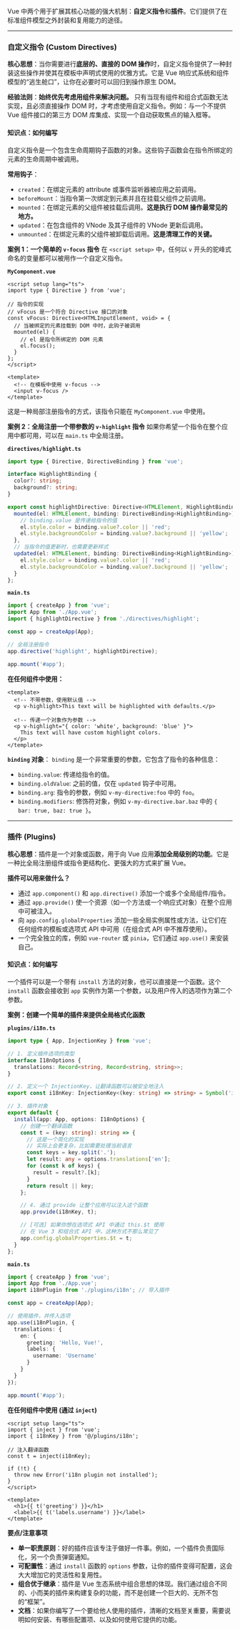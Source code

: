 Vue 中两个用于扩展其核心功能的强大机制：**自定义指令**和**插件**。它们提供了在标准组件模型之外封装和复用能力的途径。

---

### 自定义指令 (Custom Directives)

**核心思想**：当你需要进行**底层的、直接的 DOM 操作**时，自定义指令提供了一种封装这些操作并使其在模板中声明式使用的优雅方式。它是 Vue 响应式系统和组件模型的“逃生舱口”，让你在必要时可以回归到操作原生 DOM。

**经验法则**：**始终优先考虑用组件来解决问题。** 只有当现有组件和组合式函数无法实现，且必须直接操作 DOM 时，才考虑使用自定义指令。例如：与一个不提供 Vue 组件接口的第三方 DOM 库集成、实现一个自动获取焦点的输入框等。

#### 知识点：如何编写

自定义指令是一个包含生命周期钩子函数的对象。这些钩子函数会在指令所绑定的元素的生命周期中被调用。

**常用钩子**：
*   `created`：在绑定元素的 attribute 或事件监听器被应用之前调用。
*   `beforeMount`：当指令第一次绑定到元素并且在挂载父组件之前调用。
*   `mounted`：在绑定元素的父组件被挂载后调用。**这是执行 DOM 操作最常见的地方。**
*   `updated`：在包含组件的 VNode 及其子组件的 VNode 更新后调用。
*   `unmounted`：在绑定元素的父组件被卸载后调用。**这是清理工作的关键。**

**案例 1：一个简单的 `v-focus` 指令**
在 `<script setup>` 中，任何以 `v` 开头的驼峰式命名的变量都可以被用作一个自定义指令。

**`MyComponent.vue`**
```vue
<script setup lang="ts">
import type { Directive } from 'vue';

// 指令的实现
// vFocus 是一个符合 Directive 接口的对象
const vFocus: Directive<HTMLInputElement, void> = {
  // 当被绑定的元素挂载到 DOM 中时，此钩子被调用
  mounted(el) {
    // el 是指令所绑定的 DOM 元素
    el.focus();
  }
};
</script>

<template>
  <!-- 在模板中使用 v-focus -->
  <input v-focus />
</template>
```
这是一种局部注册指令的方式，该指令只能在 `MyComponent.vue` 中使用。

**案例 2：全局注册一个带参数的 `v-highlight` 指令**
如果你希望一个指令在整个应用中都可用，可以在 `main.ts` 中全局注册。

**`directives/highlight.ts`**
```typescript
import type { Directive, DirectiveBinding } from 'vue';

interface HighlightBinding {
  color?: string;
  background?: string;
}

export const highlightDirective: Directive<HTMLElement, HighlightBinding> = {
  mounted(el: HTMLElement, binding: DirectiveBinding<HighlightBinding>) {
    // binding.value 是传递给指令的值
    el.style.color = binding.value?.color || 'red';
    el.style.backgroundColor = binding.value?.background || 'yellow';
  },
  // 当指令的值更新时，也需要更新样式
  updated(el: HTMLElement, binding: DirectiveBinding<HighlightBinding>) {
    el.style.color = binding.value?.color || 'red';
    el.style.backgroundColor = binding.value?.background || 'yellow';
  }
};
```

**`main.ts`**
```typescript
import { createApp } from 'vue';
import App from './App.vue';
import { highlightDirective } from './directives/highlight';

const app = createApp(App);

// 全局注册指令
app.directive('highlight', highlightDirective);

app.mount('#app');
```

**在任何组件中使用：**
```vue
<template>
  <!-- 不带参数，使用默认值 -->
  <p v-highlight>This text will be highlighted with defaults.</p>
  
  <!-- 传递一个对象作为参数 -->
  <p v-highlight="{ color: 'white', background: 'blue' }">
    This text will have custom highlight colors.
  </p>
</template>
```
**`binding` 对象**：
`binding` 是一个非常重要的参数，它包含了指令的各种信息：
*   `binding.value`: 传递给指令的值。
*   `binding.oldValue`: 之前的值，仅在 `updated` 钩子中可用。
*   `binding.arg`: 指令的参数，例如 `v-my-directive:foo` 中的 `foo`。
*   `binding.modifiers`: 修饰符对象，例如 `v-my-directive.bar.baz` 中的 `{ bar: true, baz: true }`。

---

### 插件 (Plugins)

**核心思想**：插件是一个对象或函数，用于向 Vue 应用**添加全局级别的功能**。它是一种比全局注册组件或指令更结构化、更强大的方式来扩展 Vue。

**插件可以用来做什么？**
*   通过 `app.component()` 和 `app.directive()` 添加一个或多个全局组件/指令。
*   通过 `app.provide()` 使一个资源（如一个方法或一个响应式对象）在整个应用中可被注入。
*   向 `app.config.globalProperties` 添加一些全局实例属性或方法，让它们在任何组件的模板或选项式 API 中可用（在组合式 API 中不推荐使用）。
*   一个完全独立的库，例如 `vue-router` 或 `pinia`，它们通过 `app.use()` 来安装自己。

#### 知识点：如何编写

一个插件可以是一个带有 `install` 方法的对象，也可以直接是一个函数。这个 `install` 函数会接收到 `app` 实例作为第一个参数，以及用户传入的选项作为第二个参数。

**案例：创建一个简单的插件来提供全局格式化函数**

**`plugins/i18n.ts`**
```typescript
import type { App, InjectionKey } from 'vue';

// 1. 定义插件选项的类型
interface I18nOptions {
  translations: Record<string, Record<string, string>>;
}

// 2. 定义一个 InjectionKey，让翻译函数可以被安全地注入
export const i18nKey: InjectionKey<(key: string) => string> = Symbol('i18n');

// 3. 插件对象
export default {
  install(app: App, options: I18nOptions) {
    // 创建一个翻译函数
    const t = (key: string): string => {
      // 这是一个简化的实现
      // 实际上会更复杂，比如需要处理当前语言
      const keys = key.split('.');
      let result: any = options.translations['en'];
      for (const k of keys) {
        result = result?.[k];
      }
      return result || key;
    };

    // 4. 通过 provide 让整个应用可以注入这个函数
    app.provide(i18nKey, t);

    // [可选] 如果你想在选项式 API 中通过 this.$t 使用
    // 在 Vue 3 和组合式 API 中，这种方式不那么常见了
    app.config.globalProperties.$t = t;
  }
};
```

**`main.ts`**
```typescript
import { createApp } from 'vue';
import App from './App.vue';
import i18nPlugin from './plugins/i18n'; // 导入插件

const app = createApp(App);

// 使用插件，并传入选项
app.use(i18nPlugin, {
  translations: {
    en: {
      greeting: 'Hello, Vue!',
      labels: {
        username: 'Username'
      }
    }
  }
});

app.mount('#app');
```

**在任何组件中使用 (通过 `inject`)**
```vue
<script setup lang="ts">
import { inject } from 'vue';
import { i18nKey } from '@/plugins/i18n';

// 注入翻译函数
const t = inject(i18nKey);

if (!t) {
  throw new Error('i18n plugin not installed');
}
</script>

<template>
  <h1>{{ t('greeting') }}</h1>
  <label>{{ t('labels.username') }}</label>
</template>
```

**要点/注意事项**
*   **单一职责原则**：好的插件应该专注于做好一件事。例如，一个插件负责国际化，另一个负责弹窗通知。
*   **可配置性**：通过 `install` 函数的 `options` 参数，让你的插件变得可配置，这会大大增加它的灵活性和复用性。
*   **组合优于继承**：插件是 Vue 生态系统中组合思想的体现。我们通过组合不同的、小而美的插件来构建复杂的功能，而不是创建一个巨大的、无所不包的“框架”。
*   **文档**：如果你编写了一个要给他人使用的插件，清晰的文档至关重要，需要说明如何安装、有哪些配置项、以及如何使用它提供的功能。